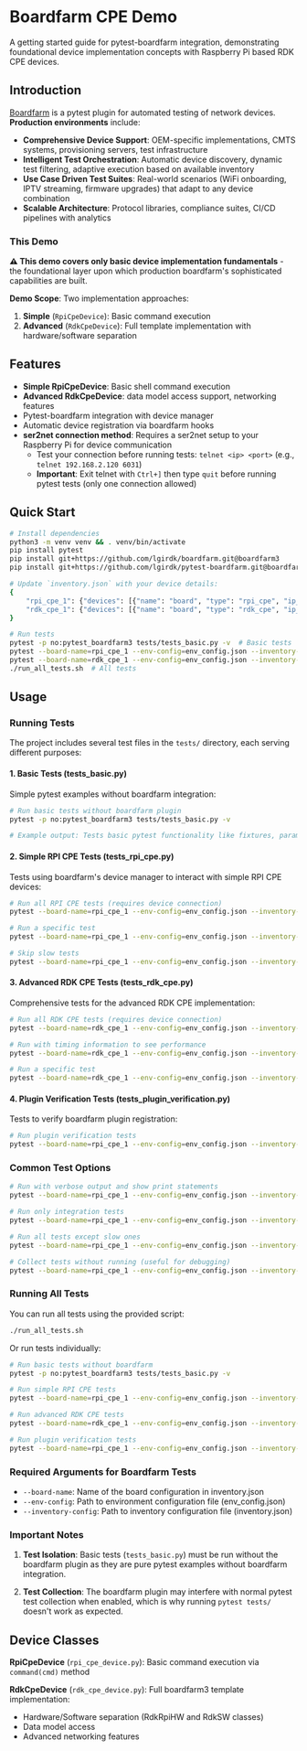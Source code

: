 # Boardfarm CPE Demo

A getting started guide for pytest-boardfarm integration, demonstrating foundational device implementation concepts with Raspberry Pi based RDK CPE devices.

## Introduction

[Boardfarm](https://github.com/lgirdk/boardfarm) is a pytest plugin for automated testing of network devices. **Production environments** include:

- **Comprehensive Device Support**: OEM-specific implementations, CMTS systems, provisioning servers, test infrastructure
- **Intelligent Test Orchestration**: Automatic device discovery, dynamic test filtering, adaptive execution based on available inventory
- **Use Case Driven Test Suites**: Real-world scenarios (WiFi onboarding, IPTV streaming, firmware upgrades) that adapt to any device combination
- **Scalable Architecture**: Protocol libraries, compliance suites, CI/CD pipelines with analytics

### This Demo

**⚠️ This demo covers only basic device implementation fundamentals** - the foundational layer upon which production boardfarm's sophisticated capabilities are built.

**Demo Scope**: Two implementation approaches:
1. **Simple** (`RpiCpeDevice`): Basic command execution
2. **Advanced** (`RdkCpeDevice`): Full template implementation with hardware/software separation

## Features

- **Simple RpiCpeDevice**: Basic shell command execution
- **Advanced RdkCpeDevice**: data model access support, networking features
- Pytest-boardfarm integration with device manager
- Automatic device registration via boardfarm hooks
- **ser2net connection method**: Requires a ser2net setup to your Raspberry Pi for device communication
  - Test your connection before running tests: `telnet <ip> <port>` (e.g., `telnet 192.168.2.120 6031`)
  - **Important**: Exit telnet with `Ctrl+]` then type `quit` before running pytest tests (only one connection allowed)

## Quick Start

```bash
# Install dependencies
python3 -m venv venv && . venv/bin/activate
pip install pytest
pip install git+https://github.com/lgirdk/boardfarm.git@boardfarm3
pip install git+https://github.com/lgirdk/pytest-boardfarm.git@boardfarm3
```


```bash
# Update `inventory.json` with your device details:
{
    "rpi_cpe_1": {"devices": [{"name": "board", "type": "rpi_cpe", "ip_addr": "192.168.2.120", "port": "6031"}]},
    "rdk_cpe_1": {"devices": [{"name": "board", "type": "rdk_cpe", "ip_addr": "192.168.2.120", "port": "6031", "wan_interface": "erouter0"}]}
}
```

```bash
# Run tests
pytest -p no:pytest_boardfarm3 tests/tests_basic.py -v  # Basic tests
pytest --board-name=rpi_cpe_1 --env-config=env_config.json --inventory-config=inventory.json tests/tests_rpi_cpe.py -v  # Simple RPI
pytest --board-name=rdk_cpe_1 --env-config=env_config.json --inventory-config=inventory.json tests/tests_rdk_cpe.py -v  # Advanced RDK
./run_all_tests.sh  # All tests
```


## Usage

### Running Tests

The project includes several test files in the `tests/` directory, each serving different purposes:

#### 1. Basic Tests (tests_basic.py)
Simple pytest examples without boardfarm integration:
```bash
# Run basic tests without boardfarm plugin
pytest -p no:pytest_boardfarm3 tests/tests_basic.py -v

# Example output: Tests basic pytest functionality like fixtures, parametrization, and markers
```

#### 2. Simple RPI CPE Tests (tests_rpi_cpe.py)
Tests using boardfarm's device manager to interact with simple RPI CPE devices:
```bash
# Run all RPI CPE tests (requires device connection)
pytest --board-name=rpi_cpe_1 --env-config=env_config.json --inventory-config=inventory.json tests/tests_rpi_cpe.py -v

# Run a specific test
pytest --board-name=rpi_cpe_1 --env-config=env_config.json --inventory-config=inventory.json tests/tests_rpi_cpe.py::test_cpe_connection -v

# Skip slow tests
pytest --board-name=rpi_cpe_1 --env-config=env_config.json --inventory-config=inventory.json tests/tests_rpi_cpe.py -m "not slow" -v
```

#### 3. Advanced RDK CPE Tests (tests_rdk_cpe.py)
Comprehensive tests for the advanced RDK CPE implementation:
```bash
# Run all RDK CPE tests (requires device connection)
pytest --board-name=rdk_cpe_1 --env-config=env_config.json --inventory-config=inventory.json tests/tests_rdk_cpe.py -v

# Run with timing information to see performance
pytest --board-name=rdk_cpe_1 --env-config=env_config.json --inventory-config=inventory.json tests/tests_rdk_cpe.py -v --durations=0

# Run a specific test
pytest --board-name=rdk_cpe_1 --env-config=env_config.json --inventory-config=inventory.json tests/tests_rdk_cpe.py::test_rdk_cpe_hardware_info -v
```

#### 4. Plugin Verification Tests (tests_plugin_verification.py)
Tests to verify boardfarm plugin registration:
```bash
# Run plugin verification tests
pytest --board-name=rpi_cpe_1 --env-config=env_config.json --inventory-config=inventory.json tests/tests_plugin_verification.py -v
```

### Common Test Options

```bash
# Run with verbose output and show print statements
pytest --board-name=rpi_cpe_1 --env-config=env_config.json --inventory-config=inventory.json tests/tests_rpi_cpe.py -v -s

# Run only integration tests
pytest --board-name=rpi_cpe_1 --env-config=env_config.json --inventory-config=inventory.json -m integration -v

# Run all tests except slow ones
pytest --board-name=rpi_cpe_1 --env-config=env_config.json --inventory-config=inventory.json -m "not slow" -v

# Collect tests without running (useful for debugging)
pytest --board-name=rpi_cpe_1 --env-config=env_config.json --inventory-config=inventory.json --collect-only
```

### Running All Tests

You can run all tests using the provided script:

```bash
./run_all_tests.sh
```

Or run tests individually:

```bash
# Run basic tests without boardfarm
pytest -p no:pytest_boardfarm3 tests/tests_basic.py -v

# Run simple RPI CPE tests
pytest --board-name=rpi_cpe_1 --env-config=env_config.json --inventory-config=inventory.json tests/tests_rpi_cpe.py -v

# Run advanced RDK CPE tests  
pytest --board-name=rdk_cpe_1 --env-config=env_config.json --inventory-config=inventory.json tests/tests_rdk_cpe.py -v

# Run plugin verification tests
pytest --board-name=rpi_cpe_1 --env-config=env_config.json --inventory-config=inventory.json tests/tests_plugin_verification.py -v
```

### Required Arguments for Boardfarm Tests

- `--board-name`: Name of the board configuration in inventory.json
- `--env-config`: Path to environment configuration file (env_config.json)
- `--inventory-config`: Path to inventory configuration file (inventory.json)

### Important Notes

1. **Test Isolation**: Basic tests (`tests_basic.py`) must be run without the boardfarm plugin as they are pure pytest examples without boardfarm integration.

2. **Test Collection**: The boardfarm plugin may interfere with normal pytest test collection when enabled, which is why running `pytest tests/` doesn't work as expected.

## Device Classes

**RpiCpeDevice** (`rpi_cpe_device.py`): Basic command execution via `command(cmd)` method

**RdkCpeDevice** (`rdk_cpe_device.py`): Full boardfarm3 template implementation:
- Hardware/Software separation (RdkRpiHW and RdkSW classes)
- Data model access
- Advanced networking features
